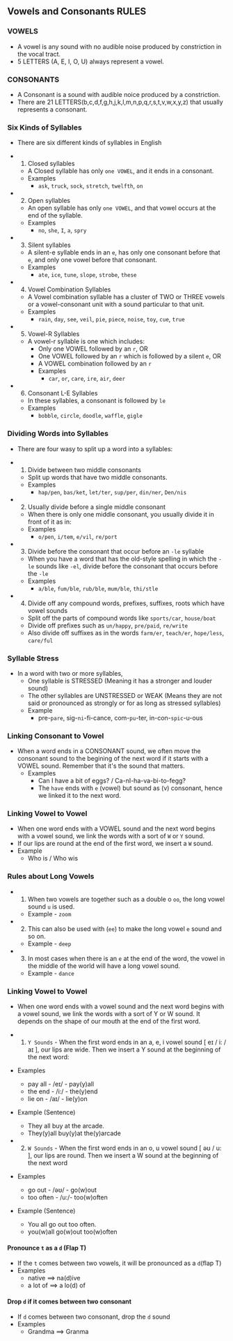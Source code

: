 ## Vowels and Consonants RULES

### VOWELS

- A vowel is any sound with no audible noise produced by constriction in the vocal tract.
- 5 LETTERS (A, E, I, O, U) always represent a vowel.

### CONSONANTS

- A Consonant is a sound with audible noice produced by a constriction.
- There are 21 LETTERS(b,c,d,f,g,h,j,k,l,m,n,p,q,r,s,t,v,w,x,y,z) that usually represents a consonant.

### Six Kinds of Syllables

- There are six different kinds of syllables in English
- 1. Closed syllables

  - A Closed syllable has only `one VOWEL`, and it ends in a consonant.
  - Examples
    - `ask`, `truck`, `sock`, `stretch`, `twelfth`, `on`

- 2. Open syllables

  - An open syllable has only `one VOWEL`, and that vowel occurs at the end of the syllable.
  - Examples
    - `no`, `she`, `I`, `a`, `spry`

- 3. Silent syllables

  - A silent-e syllable ends in an `e`, has only one consonant before that `e`, and only one vowel before that consonant.
  - Examples
    - `ate`, `ice`, `tune`, `slope`, `strobe`, `these`

- 4. Vowel Combination Syllables

  - A Vowel combination syllable has a cluster of TWO or THREE vowels or a vowel-consonant unit with a sound particular to that unit.
  - Examples
    - `rain`, `day`, `see`, `veil`, `pie`, `piece`, `noise`, `toy`, `cue`, `true`

- 5. Vowel-R Syllables

  - A vowel-r syllable is one which includes:
    - Only one VOWEL followed by an `r`, OR
    - One VOWEL followed by an `r` which is followed by a silent `e`, OR
    - A VOWEL combination followed by an `r`
    - Examples
      - `car`, `or`, `care`, `ire`, `air`, `deer`

- 6. Consonant L-E Syllables
  - In these syllables, a consonant is followed by `le`
  - Examples
    - `bobble`, `circle`, `doodle`, `waffle`, `gigle`

### Dividing Words into Syllables

- There are four wasy to split up a word into a syllables:
- 1. Divide between two middle consonants

  - Split up words that have two middle consonants.
  - Examples
    - `hap/pen`, `bas/ket`, `let/ter`, `sup/per`, `din/ner`, `Den/nis`

- 2. Usually divide before a single middle consonant

  - When there is only one middle consonant, you usually divide it in front of it as in:
  - Examples
    - `o/pen`, `i/tem`, `e/vil`, `re/port`

- 3. Divide before the consonant that occur before an `-le` syllable

  - When you have a word that has the old-style spelling in which the `-le` sounds like `-el`,
    divide before the consonant that occurs before the `-le`
  - Examples
    - `a/ble`, `fum/ble`, `rub/ble`, `mum/ble`, `thi/stle`

- 4. Divide off any compound words, prefixes, suffixes, roots which have vowel sounds
  - Split off the parts of compound words like `sports/car`, `house/boat`
  - Divide off prefixes such as `un/happy`, `pre/paid`, `re/write`
  - Also divide off suffixes as in the words `farm/er`, `teach/er`, `hope/less`, `care/ful`

### Syllable Stress

- In a word with two or more syllables,
  - One syllable is STRESSED (Meaning it has a stronger and louder sound)
  - The other syllables are UNSTRESSED or WEAK (Means they are not said or pronounced as strongly or for as long as stressed syllables)
  - Example
    - pre-`pare`, sig-`ni`-fi-cance, com-`pu`-ter, in-con-`spic`-u-ous

### Linking Consonant to Vowel

- When a word ends in a CONSONANT sound, we often move the consonant sound to the begining of the next word if it
  starts with a VOWEL sound. Remember that it's the sound that matters.
  - Examples
    - Can I have a bit of eggs? / Ca-nI-ha-va-bi-to-fegg?
    - The `have` ends with `e` (vowel) but sound as (v) consonant, hence we linked it to the next word.

### Linking Vowel to Vowel

- When one word ends with a VOWEL sound and the next word begins with a vowel sound, we link the words
  with a sort of `W` or `Y` sound.
- If our lips are round at the end of the first word, we insert a `W` sound.
- Example
  - Who is / Who wis

### Rules about Long Vowels

- 1. When two vowels are together such as a double o `oo`, the long vowel sound `u` is used.
  - Example - `zoom`
- 2. This can also be used with (`ee`) to make the long vowel `e` sound and so on.
  - Example - `deep`
- 3. In most cases when there is an `e` at the end of the word, the vowel in the middle of the world will have a long vowel sound.
  - Example - `dance`

### Linking Vowel to Vowel

- When one word ends with a vowel sound and the next word begins with a vowel sound, we link the words
  with a sort of Y or W sound. It depends on the shape of our mouth at the end of the first word.

- 1. `Y Sounds` - When the first word ends in an a, e, i vowel sound [ eɪ / i: / aɪ ], our lips are wide. Then we
     insert a Y sound at the beginning of the next word:

- Examples
  - pay all - /eɪ/ - pay(y)all
  - the end - /i:/ - the(y)end
  - lie on - /aɪ/ - lie(y)on
- Example (Sentence)

  - They all buy at the arcade.
  - They(y)all buy(y)at the(y)arcade

- 2. `W Sounds` - When the first word ends in an o, u vowel sound [ əʊ / u: ], our lips are round.
     Then we insert a W sound at the beginning of the next word
- Examples

  - go out - /əʊ/ - go(w)out
  - too often - /u:/- too(w)often

- Example (Sentence)
  - You all go out too often.
  - you(w)all go(w)out too(w)often

#### Pronounce `t` as a `d` (Flap T)

- If the `t` comes between two vowels, it will be pronounced as a `d`(flap T)
- Examples
  - native ==> na(d)ive
  - a lot of ==> a lo(d) of

#### Drop `d` if it comes between two consonant

- If `d` comes between two consonant, drop the `d` sound
- Examples
  - Grandma ==> Granma
